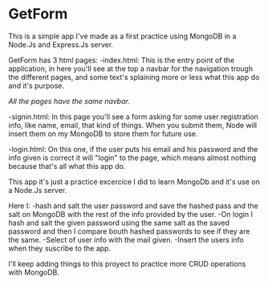 # GetForm

This is a simple app I've made as a first practice using MongoDB in a Node.Js and Express.Js server.

GetForm has 3 html pages:
-index.html: This is the entry point of the application, in here you'll see at the top a navbar for the navigation trough the different pages, and some text's splaining more or less what this app do and it's purpose.

*All the pages have the same navbar.*

-signin.html: In this page you'll see a form asking for some user registration info, like name, email, that kind of things. When you submit them, Node will insert them on my MongoDB to store them for future use.

-login.html: On this one, if the user puts his email and his password and the info given is correct it will "login" to the page, which means almost nothing because that's all what this app do.

This app it's just a practice excercice I did to learn MongoDb and it's use on a Node.Js server. 

Here I:
-hash and salt the user password and save the hashed pass and the salt on MongoDB with the rest of the info provided by the user.
-On login I hash and salt the given password using the same salt as the saved password and then I compare bouth hashed passwords to see if they are the same.
-Select of user info with the mail given.
-Insert the users info when they suscribe to the app.

I'll keep adding things to this proyect to practice more CRUD operations with MongoDB.

